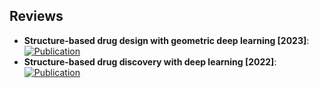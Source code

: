 
## **Reviews**
- **Structure-based drug design with geometric deep learning [2023]**:   
	[![Publication](https://img.shields.io/badge/Publication-Citations:46-blue?style=for-the-badge&logo=bookstack)](https://doi.org/10.1016/j.sbi.2023.102548)  
- **Structure-based drug discovery with deep learning [2022]**:   
	[![Publication](https://img.shields.io/badge/Publication-Citations:17-blue?style=for-the-badge&logo=bookstack)](https://doi.org/10.1002/cbic.202200776)  
